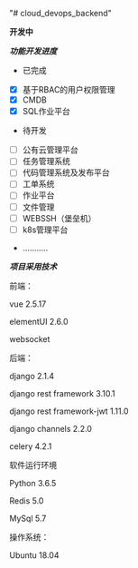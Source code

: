 "# cloud_devops_backend" 

**开发中**

***功能开发进度***

- 已完成
- [x] 基于RBAC的用户权限管理
- [x] CMDB
- [x] SQL作业平台
- 待开发
- [ ] 公有云管理平台
- [ ] 任务管理系统
- [ ] 代码管理系统及发布平台
- [ ] 工单系统
- [ ] 作业平台
- [ ] 文件管理
- [ ] WEBSSH（堡垒机）
- [ ] k8s管理平台
- ...........

***项目采用技术***

前端：

vue 2.5.17

elementUI 2.6.0

websocket

后端：

django 2.1.4

django rest framework 3.10.1

django rest framework-jwt 1.11.0

django channels 2.2.0

celery 4.2.1

软件运行环境

Python 3.6.5

Redis 5.0

MySql 5.7

操作系统：

Ubuntu 18.04

